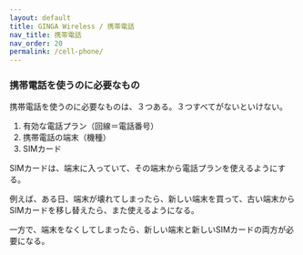 ```yaml
---
layout: default
title: GINGA Wireless / 携帯電話
nav_title: 携帯電話
nav_order: 20
permalink: /cell-phone/
---
```

<main>
  <div class="container">
    <div class="panel panel-default">
      <div class="panel-heading">
        <h3 class="panel-title">携帯電話を使うのに必要なもの</h3>
      </div>
      <div class="panel-body">
        携帯電話を使うのに必要なものは、３つある。３つすべてがないといけない。
        <ol>
          <li>有効な電話プラン（回線＝電話番号）</li>
          <li>携帯電話の端末（機種）</li>
          <li>SIMカード</li>
        </ol>
        <p>SIMカードは、端末に入っていて、その端末から電話プランを使えるようにする。</p>
        <p>例えば、ある日、端末が壊れてしまったら、新しい端末を買って、古い端末からSIMカードを移し替えたら、また使えるようになる。</p>
        <p>一方で、端末をなくしてしまったら、新しい端末と新しいSIMカードの両方が必要になる。</p>
      </div>  
    </div>  
  </div>
</main>
